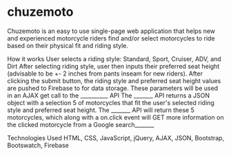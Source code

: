 # chuzemoto

Chuzemoto is an easy to use single-page web application that helps new and experienced motorcycle riders
find and/or select motorcycles to ride based on their physical fit and riding style.

How it works
User selects a riding style: Standard, Sport, Cruiser, ADV, and Dirt
After selecting riding style, user then inputs their preferred seat height (advisable to be +- 2 inches from pants
inseam for new riders).
After clicking the submit button, the riding style and preferred seat height values are pushed to Firebase to for data storage.
These parameters will be used in an AJAX get call to the __________ API
The _______ API returns a JSON object with a selection  5 of motorcycles that fit the user's selected riding style and preferred seat height.
The _______ API will return these 5 motorcycles, which along with a on.click event will GET more information on the clicked motorcycle from a Google search_______

Technologies Used
HTML, CSS, JavaScript, jQuery, AJAX, JSON, Bootstrap, Bootswatch, Firebase

